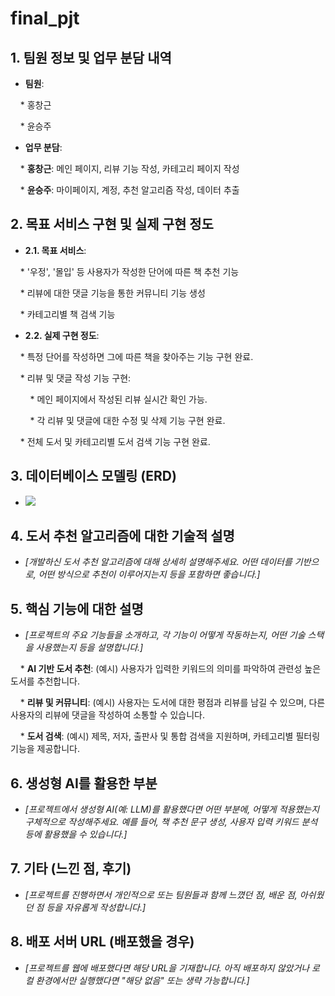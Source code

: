 # final_pjt

## 1. 팀원 정보 및 업무 분담 내역

* **팀원**:

    * 홍창근

    * 윤승주

* **업무 분담**:

    * **홍창근**: 메인 페이지, 리뷰 기능 작성, 카테고리 페이지 작성

    * **윤승주**: 마이페이지, 계정, 추천 알고리즘 작성, 데이터 추출

## 2. 목표 서비스 구현 및 실제 구현 정도

* **2.1. 목표 서비스**:

    * '우정', '몰입' 등 사용자가 작성한 단어에 따른 책 추천 기능

    * 리뷰에 대한 댓글 기능을 통한 커뮤니티 기능 생성

    * 카테고리별 책 검색 기능

* **2.2. 실제 구현 정도**:

    * 특정 단어를 작성하면 그에 따른 책을 찾아주는 기능 구현 완료.

    * 리뷰 및 댓글 작성 기능 구현:

        * 메인 페이지에서 작성된 리뷰 실시간 확인 가능.

        * 각 리뷰 및 댓글에 대한 수정 및 삭제 기능 구현 완료.

    * 전체 도서 및 카테고리별 도서 검색 기능 구현 완료.

## 3. 데이터베이스 모델링 (ERD)

* ![](C:\Users\SSAFY\AppData\Roaming\marktext\images\2025-05-26-11-59-24-image.png)

## 4. 도서 추천 알고리즘에 대한 기술적 설명

* *[개발하신 도서 추천 알고리즘에 대해 상세히 설명해주세요. 어떤 데이터를 기반으로, 어떤 방식으로 추천이 이루어지는지 등을 포함하면 좋습니다.]*

## 5. 핵심 기능에 대한 설명

* *[프로젝트의 주요 기능들을 소개하고, 각 기능이 어떻게 작동하는지, 어떤 기술 스택을 사용했는지 등을 설명합니다.]*

    * **AI 기반 도서 추천**: (예시) 사용자가 입력한 키워드의 의미를 파악하여 관련성 높은 도서를 추천합니다.

    * **리뷰 및 커뮤니티**: (예시) 사용자는 도서에 대한 평점과 리뷰를 남길 수 있으며, 다른 사용자의 리뷰에 댓글을 작성하여 소통할 수 있습니다.

    * **도서 검색**: (예시) 제목, 저자, 출판사 및 통합 검색을 지원하며, 카테고리별 필터링 기능을 제공합니다.

## 6. 생성형 AI를 활용한 부분

* *[프로젝트에서 생성형 AI(예: LLM)를 활용했다면 어떤 부분에, 어떻게 적용했는지 구체적으로 작성해주세요. 예를 들어, 책 추천 문구 생성, 사용자 입력 키워드 분석 등에 활용했을 수 있습니다.]*

## 7. 기타 (느낀 점, 후기)

* *[프로젝트를 진행하면서 개인적으로 또는 팀원들과 함께 느꼈던 점, 배운 점, 아쉬웠던 점 등을 자유롭게 작성합니다.]*

## 8. 배포 서버 URL (배포했을 경우)

* *[프로젝트를 웹에 배포했다면 해당 URL을 기재합니다. 아직 배포하지 않았거나 로컬 환경에서만 실행했다면 "해당 없음" 또는 생략 가능합니다.]*
